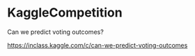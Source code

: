 # KaggleCompetition
Can we predict voting outcomes?

https://inclass.kaggle.com/c/can-we-predict-voting-outcomes
